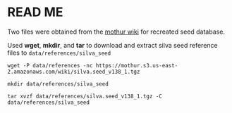 # READ ME
Two files were obtained from the [mothur wiki](https://mothur.org/wiki/silva_reference_files/) for recreated seed database.

Used **wget**, **mkdir**, and **tar** to download and extract silva seed reference files to `data/references/silva_seed`
```
wget -P data/references -nc https://mothur.s3.us-east-2.amazonaws.com/wiki/silva.seed_v138_1.tgz

mkdir data/references/silva_seed

tar xvzf data/references/silva.seed_v138_1.tgz -C data/references/silva_seed
```
